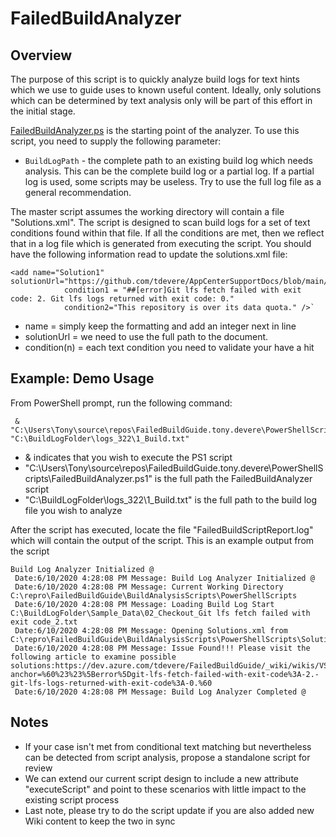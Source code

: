 # FailedBuildAnalyzer

## Overview

The purpose of this script is to quickly analyze build logs for text hints which we use to guide uses to known useful content. Ideally, only solutions which can be determined by text analysis only will be part of this effort in the initial stage.

[FailedBuildAnalyzer.ps](/FailedBuildAnalyzer.ps1) is the starting point of the analyzer. To use this script, you need to supply the following parameter:
* `BuildLogPath` - the complete path to an existing build log which needs analysis. This can be the complete build log or a partial log. If a partial log is used, some scripts may be useless. Try to use the full log file as a general recommendation. 

The master script assumes the working directory will contain a file "Solutions.xml". The script is designed to scan build logs for a set of text conditions found within that file. If all the conditions are met, then we reflect that in a log file which is generated from executing the script. You should have the following information read to update the solutions.xml file:

```        
<add name="Solution1" solutionUrl="https://github.com/tdevere/AppCenterSupportDocs/blob/main/Build/Repository_Over_Data_Quota.md" 
            condition1 = "##[error]Git lfs fetch failed with exit code: 2. Git lfs logs returned with exit code: 0." 
            condition2="This repository is over its data quota." />`
```
- name = simply keep the formatting and add an integer next in line
- solutionUrl = we need to use the full path to the document.
- condition(n) = each text condition you need to validate your have a hit

## Example: Demo Usage
From PowerShell prompt, run the following command:

     & "C:\Users\Tony\source\repos\FailedBuildGuide.tony.devere\PowerShellScripts\FailedBuildAnalyzer.ps1" "C:\BuildLogFolder\logs_322\1_Build.txt" 

* & indicates that you wish to execute the PS1 script
* "C:\Users\Tony\source\repos\FailedBuildGuide.tony.devere\PowerShellScripts\FailedBuildAnalyzer.ps1" is the full path the FailedBuildAnalyzer script
* "C:\BuildLogFolder\logs_322\1_Build.txt" is the full path to the build log file you wish to analyze 

After the script has executed, locate the file "FailedBuildScriptReport.log" which will contain the output of the script. This is an example output from the script

```
Build Log Analyzer Initialized @ 
 Date:6/10/2020 4:28:08 PM Message: Build Log Analyzer Initialized @ 
 Date:6/10/2020 4:28:08 PM Message: Current Working Directory C:\repro\FailedBuildGuide\BuildAnalysisScripts\PowerShellScripts
 Date:6/10/2020 4:28:08 PM Message: Loading Build Log Start C:\BuildLogFolder\Sample_Data\02_Checkout_Git lfs fetch failed with exit code_2.txt
 Date:6/10/2020 4:28:08 PM Message: Opening Solutions.xml from C:\repro\FailedBuildGuide\BuildAnalysisScripts\PowerShellScripts\Solutions.xml
 Date:6/10/2020 4:28:08 PM Message: Issue Found!!! Please visit the following article to examine possible solutions:https://dev.azure.com/tdevere/FailedBuildGuide/_wiki/wikis/VS%20App%20Center%20Failed%20Build%20WIKI/35/Checkout?anchor=%60%23%23%5Berror%5Dgit-lfs-fetch-failed-with-exit-code%3A-2.-git-lfs-logs-returned-with-exit-code%3A-0.%60
 Date:6/10/2020 4:28:08 PM Message: Build Log Analyzer Completed @ 
```

## Notes

* If your case isn't met from conditional text matching but nevertheless can be detected from script analysis, propose a standalone script for review
* We can extend our current script design to include a new attribute "executeScript" and point to these scenarios with little impact to the existing script process
* Last note, please try to do the script update if you are also added new Wiki content to keep the two in sync
